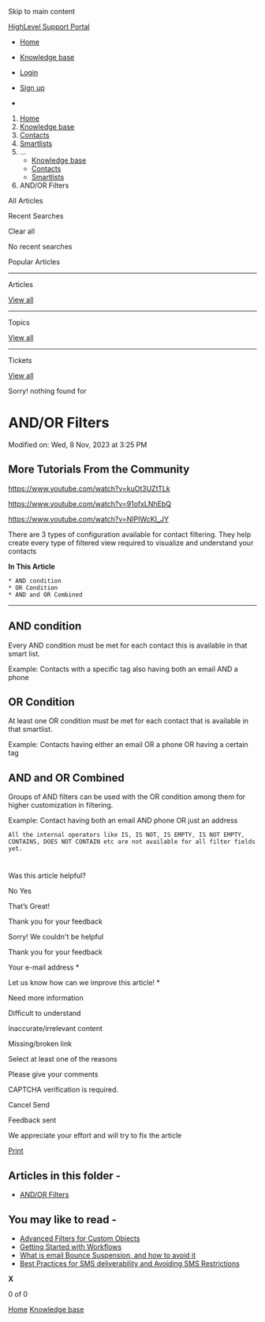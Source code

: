 Skip to main content

[ HighLevel Support Portal ](https://help.gohighlevel.com)

  * [ Home ](/support/home)
  * [ Knowledge base ](/support/solutions)

  * [Login](/support/login)
  * [Sign up](/support/signup)
  * 

  1. [Home](/support/home)
  2. [Knowledge base](/support/solutions)
  3. [Contacts](/support/solutions/155000000123)
  4. [Smartlists](/support/solutions/folders/155000000199)
  5. ... 
     * [Knowledge base](/support/solutions)
     * [Contacts](/support/solutions/155000000123)
     * [Smartlists](/support/solutions/folders/155000000199)
  6. AND/OR Filters

All  Articles 

Recent Searches

Clear all

No recent searches

Popular Articles

* * *

Articles

[View all](/support/search/solutions)

* * *

Topics

[View all](/support/search/topics)

* * *

Tickets

[View all](/support/search/tickets)

Sorry! nothing found for   

# AND/OR Filters

Modified on: Wed, 8 Nov, 2023 at 3:25 PM

## 

## More Tutorials From the Community

<https://www.youtube.com/watch?v=kuOt3UZtTLk>

<https://www.youtube.com/watch?v=91ofxLNhEbQ>

<https://www.youtube.com/watch?v=NIPIWcKI_JY>

There are 3 types of configuration available for contact filtering. They help create every type of filtered view required to visualize and understand your contacts

**In This Article**

    * AND condition
    * OR Condition
    * AND and OR Combined

* * *

## AND condition

Every AND condition must be met for each contact this is available in that smart list.

Example: Contacts with a specific tag also having both an email AND a phone

## OR Condition

At least one OR condition must be met for each contact that is available in that smartlist.

Example: Contacts having either an email OR a phone OR having a certain tag

## AND and OR Combined

Groups of AND filters can be used with the OR condition among them for higher customization in filtering.

Example: Contact having both an email AND phone OR just an address

    All the internal operators like IS, IS NOT, IS EMPTY, IS NOT EMPTY, CONTAINS, DOES NOT CONTAIN etc are not available for all filter fields yet. 

#   

Was this article helpful?

No  Yes 

That’s Great!

Thank you for your feedback

Sorry! We couldn't be helpful

Thank you for your feedback

Your e-mail address *

Let us know how can we improve this article! *

Need more information 

Difficult to understand 

Inaccurate/irrelevant content 

Missing/broken link 

Select at least one of the reasons 

Please give your comments 

CAPTCHA verification is required. 

Cancel  Send 

Feedback sent

We appreciate your effort and will try to fix the article

[Print](javascript:print\(\))

## Articles in this folder -

  * [AND/OR Filters](/support/solutions/articles/155000001247-and-or-filters)

## You may like to read -

  * [Advanced Filters for Custom Objects](/support/solutions/articles/155000004013-advanced-filters-for-custom-objects)
  * [Getting Started with Workflows](/support/solutions/articles/155000002288-getting-started-with-workflows)
  * [What is email Bounce Suspension, and how to avoid it](/support/solutions/articles/48001214786-what-is-email-bounce-suspension-and-how-to-avoid-it)
  * [Best Practices for SMS deliverability and Avoiding SMS Restrictions](/support/solutions/articles/155000000079-best-practices-for-sms-deliverability-and-avoiding-sms-restrictions)

**X**

0 of 0 []()

[Home](/support/home) [Knowledge base](/support/solutions)
